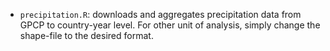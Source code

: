 * `precipitation.R`: downloads and aggregates precipitation data from GPCP to country-year level. For other unit of analysis, simply change the shape-file to the desired format.
